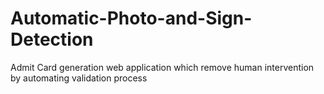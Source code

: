 # Automatic-Photo-and-Sign-Detection
Admit Card generation web application which remove human intervention by automating validation process
